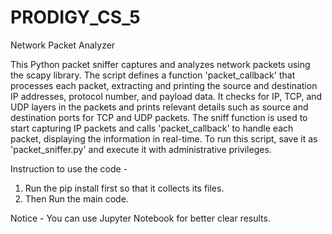 # PRODIGY_CS_5
Network Packet Analyzer


This Python packet sniffer captures and analyzes network packets using the scapy library. The script defines a function 'packet_callback' that processes each packet, extracting and printing the source and destination IP addresses, protocol number, and payload data. It checks for IP, TCP, and UDP layers in the packets and prints relevant details such as source and destination ports for TCP and UDP packets. The sniff function is used to start capturing IP packets and calls 'packet_callback' to handle each packet, displaying the information in real-time. To run this script, save it as 'packet_sniffer.py' and execute it with administrative privileges. 

Instruction to use the code -

 1. Run the pip install first so that it collects its files.
 2. Then Run the main code.

Notice - You can use Jupyter Notebook for better clear results.
